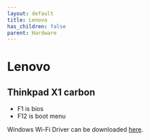 ```yaml
---
layout: default
title: Lenovo
has_children: false
parent: Hardware
---
```


# Lenovo

## Thinkpad X1 carbon

- F1 is bios
- F12 is boot menu

Windows Wi-Fi Driver can be downloaded [here](https://www.intel.com/content/www/us/en/download/19351/windows-10-and-windows-11-wi-fi-drivers-for-intel-wireless-adapters.html).
